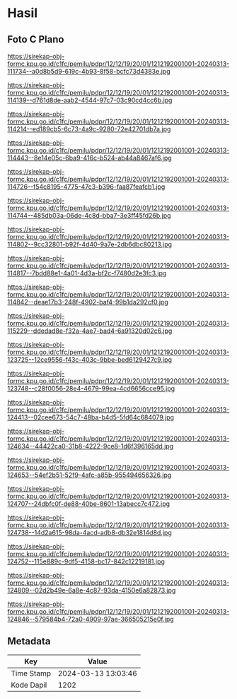# Hasil

## Foto C Plano

https://sirekap-obj-formc.kpu.go.id/c1fc/pemilu/pdpr/12/12/19/20/01/1212192001001-20240313-111734--a0d8b5d9-619c-4b93-8f58-bcfc73d4383e.jpg

https://sirekap-obj-formc.kpu.go.id/c1fc/pemilu/pdpr/12/12/19/20/01/1212192001001-20240313-114139--d761d8de-aab2-4544-97c7-03c90cd4cc6b.jpg

https://sirekap-obj-formc.kpu.go.id/c1fc/pemilu/pdpr/12/12/19/20/01/1212192001001-20240313-114214--ed189cb5-6c73-4a9c-9280-72e42701db7a.jpg

https://sirekap-obj-formc.kpu.go.id/c1fc/pemilu/pdpr/12/12/19/20/01/1212192001001-20240313-114443--8e14e05c-6ba9-416c-b524-ab44a8467af6.jpg

https://sirekap-obj-formc.kpu.go.id/c1fc/pemilu/pdpr/12/12/19/20/01/1212192001001-20240313-114726--f54c8195-4775-47c3-b396-faa87feafcb1.jpg

https://sirekap-obj-formc.kpu.go.id/c1fc/pemilu/pdpr/12/12/19/20/01/1212192001001-20240313-114744--485db03a-06de-4c8d-bba7-3e3ff45fd26b.jpg

https://sirekap-obj-formc.kpu.go.id/c1fc/pemilu/pdpr/12/12/19/20/01/1212192001001-20240313-114802--9cc32801-b92f-4d40-9a7e-2db6dbc80213.jpg

https://sirekap-obj-formc.kpu.go.id/c1fc/pemilu/pdpr/12/12/19/20/01/1212192001001-20240313-114817--7bdd88e1-4a01-4d3a-bf2c-f7480d2e3fc3.jpg

https://sirekap-obj-formc.kpu.go.id/c1fc/pemilu/pdpr/12/12/19/20/01/1212192001001-20240313-114842--deae17b3-248f-4902-baf4-99b1da292cf0.jpg

https://sirekap-obj-formc.kpu.go.id/c1fc/pemilu/pdpr/12/12/19/20/01/1212192001001-20240313-115229--ddedad8e-f32a-4ae7-bad4-6a91320d02c6.jpg

https://sirekap-obj-formc.kpu.go.id/c1fc/pemilu/pdpr/12/12/19/20/01/1212192001001-20240313-123725--12ce9556-f43c-403c-9bbe-bed6129427c9.jpg

https://sirekap-obj-formc.kpu.go.id/c1fc/pemilu/pdpr/12/12/19/20/01/1212192001001-20240313-123748--c28f0056-28e4-4679-99ea-4cd6656cce95.jpg

https://sirekap-obj-formc.kpu.go.id/c1fc/pemilu/pdpr/12/12/19/20/01/1212192001001-20240313-124413--02cee673-54c7-48ba-b4d5-5fd64c684079.jpg

https://sirekap-obj-formc.kpu.go.id/c1fc/pemilu/pdpr/12/12/19/20/01/1212192001001-20240313-124634--44422ca0-31b8-4222-9ce8-1d6f396165dd.jpg

https://sirekap-obj-formc.kpu.go.id/c1fc/pemilu/pdpr/12/12/19/20/01/1212192001001-20240313-124653--54ef2b51-52f9-4afc-a85b-955494656326.jpg

https://sirekap-obj-formc.kpu.go.id/c1fc/pemilu/pdpr/12/12/19/20/01/1212192001001-20240313-124707--24dbfc0f-de88-40be-8601-13abecc7c472.jpg

https://sirekap-obj-formc.kpu.go.id/c1fc/pemilu/pdpr/12/12/19/20/01/1212192001001-20240313-124738--14d2a615-98da-4acd-adb8-db32e1814d8d.jpg

https://sirekap-obj-formc.kpu.go.id/c1fc/pemilu/pdpr/12/12/19/20/01/1212192001001-20240313-124752--115e889c-9df5-4158-bc17-842c12219181.jpg

https://sirekap-obj-formc.kpu.go.id/c1fc/pemilu/pdpr/12/12/19/20/01/1212192001001-20240313-124809--02d2b49e-6a8e-4c87-93da-4150e6a82873.jpg

https://sirekap-obj-formc.kpu.go.id/c1fc/pemilu/pdpr/12/12/19/20/01/1212192001001-20240313-124846--579584b4-72a0-4909-97ae-366505215e0f.jpg


## Metadata

| Key        | Value               |
| ---------- | ------------------- |
| Time Stamp | 2024-03-13 13:03:46 |
| Kode Dapil | 1202                |



